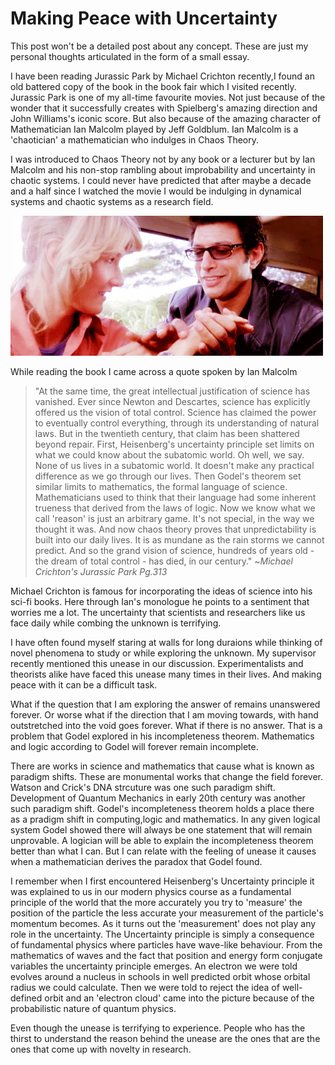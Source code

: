 # Making Peace with Uncertainty

This post won't be a detailed post about any concept. These are just my personal thoughts articulated in the form of a small essay.

I have been reading Jurassic Park by Michael Crichton recently,I found an old battered copy of the book in the book fair which I visited recently. Jurassic Park is one of my all-time favourite movies. Not just because of the wonder that it successfully creates with Spielberg's amazing direction and John Williams's iconic score. But also because of the amazing character of Mathematician Ian Malcolm played by Jeff Goldblum. Ian Malcolm is a 'chaotician' a mathematician who indulges in Chaos Theory. 

I was introduced to Chaos Theory not by any book or a lecturer but by Ian Malcolm and his non-stop rambling about improbability and uncertainty in chaotic systems. I could never have predicted that after maybe a decade and a half since I watched the movie I would be indulging in dynamical systems and chaotic systems as a research field. 

![JeffGoldblum](/assets/images/JurassicPark.gif)

While reading the book I came across a quote spoken by Ian Malcolm 

> "At the same time, the great intellectual justification of science has vanished. Ever since Newton and Descartes, science has explicitly offered us the vision of total control. Science has claimed the power to eventually control everything, through its understanding of natural laws. But in the twentieth century, that claim has been shattered beyond repair. First, Heisenberg's uncertainty principle set limits on what we could know about the subatomic world. Oh well, we say. None of us lives in a subatomic world. It doesn't make any practical difference as we go through our lives. Then Godel's theorem set similar limits to mathematics, the formal language of science. Mathematicians used to think that their language had some inherent trueness that derived from the laws of logic. Now we know what we call 'reason' is just an arbitrary game. It's not special, in the way we thought it was. And now chaos theory proves that unpredictability is built into our daily lives. It is as mundane as the rain storms we cannot predict. And so the grand vision of science, hundreds of years old - the dream of total control - has died, in our century." ~_Michael Crichton's Jurassic Park Pg.313_

Michael Crichton is famous for incorporating the ideas of science into his sci-fi books. Here through Ian's monologue he points to a sentiment that worries me a lot. The uncertainty that scientists and researchers like us face daily while combing the unknown is terrifying. 

I have often found myself staring at walls for long duraions while thinking of novel phenomena to study or while exploring the unknown. My supervisor recently mentioned this unease in our discussion. Experimentalists and theorists alike have faced this unease many times in their lives. And making peace with it can be a difficult task.  

What if the question that I am exploring the answer of remains unanswered forever. Or worse what if the direction that I am moving towards, with hand outstretched into the void goes forever. What if there is no answer. That is a problem that Godel explored in his incompleteness theorem. Mathematics and logic according to Godel will forever remain incomplete. 

There are works in science and mathematics that cause what is known as paradigm shifts. These are monumental works that change the field forever. Watson and Crick's DNA strcuture  was one such paradigm shift. Development of Quantum Mechanics in early 20th century was another such paradigm shift. Godel's incompleteness theorem holds a place there as a pradigm shift in computing,logic and mathematics. In any given logical system Godel showed there will always be one statement that will remain unprovable. A logician will be able to explain the incompleteness theorem better than what I can. But I can relate with the feeling of unease it causes when a mathematician derives the paradox that Godel found. 

I remember when I first encountered Heisenberg's Uncertainty principle it was explained to us in our modern physics course as a fundamental principle of the world that the more accurately you try to 'measure' the position of the particle the less accurate your measurement of the particle's momentum becomes. As it turns out the 'measurement' does not play any role in the uncertainty. The Uncertainty principle is simply a consequence of fundamental physics where particles have wave-like behaviour. From the mathematics of waves and the fact that position and energy form conjugate variables the uncertainty principle emerges. An electron we were told evolves around a nucleus in schools in well predicted orbit whose orbital radius we could calculate. Then we were told to reject the idea of well-defined orbit and an 'electron cloud' came into the picture because of the probabilistic nature of quantum physics. 



Even though the unease is terrifying to experience. People who has the thirst to understand the reason behind the unease are the ones that are the ones that come up with novelty in research. 